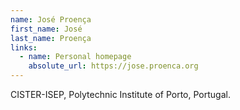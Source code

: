 ```yaml
---
name: José Proença
first_name: José
last_name: Proença
links:
  - name: Personal homepage
    absolute_url: https://jose.proenca.org
---
```


CISTER-ISEP, Polytechnic Institute of Porto, Portugal.

